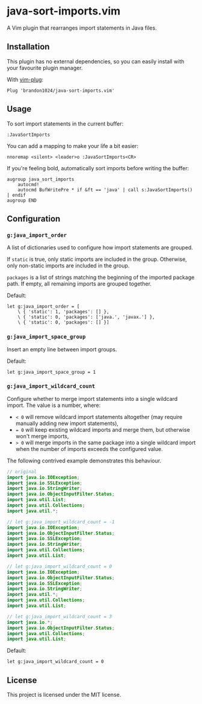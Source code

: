 # java-sort-imports.vim
A Vim plugin that rearranges import statements in Java files.

## Installation
This plugin has no external dependencies, so you can easily install with your
favourite plugin manager.

With [vim-plug](https://github.com/junegunn/vim-plug):
```vim
Plug 'brandon1024/java-sort-imports.vim'
```

## Usage
To sort import statements in the current buffer:
```
:JavaSortImports
```

You can add a mapping to make your life a bit easier:
```vim
nnoremap <silent> <leader>o :JavaSortImports<CR>
```

If you're feeling bold, automatically sort imports before writing the buffer:
```vim
augroup java_sort_imports
	autocmd!
	autocmd BufWritePre * if &ft == 'java' | call s:JavaSortImports() | endif
augroup END
```

## Configuration
### `g:java_import_order`
A list of dictionaries used to configure how import statements are grouped.

If `static` is true, only static imports are included in the group. Otherwise,
only non-static imports are included in the group.

`packages` is a list of strings matching the beginning of the imported package
path. If empty, all remaining imports are grouped together.

Default:
```vim
let g:java_import_order = [
	\ { 'static': 1, 'packages': [] },
	\ { 'static': 0, 'packages': ['java.', 'javax.'] },
	\ { 'static': 0, 'packages': [] }]
```

### `g:java_import_space_group`
Insert an empty line between import groups.

Default:
```vim
let g:java_import_space_group = 1
```

### `g:java_import_wildcard_count`
Configure whether to merge import statements into a single wildcard import. The
value is a number, where:
- `< 0` will remove wildcard import statements altogether (may require
manually adding new import statements),
- `= 0` will keep existing wildcard imports and merge them, but otherwise won't
merge imports,
- `> 0` will merge imports in the same package into a single wildcard import
when the number of imports exceeds the configured value.

The following contrived example demonstrates this behaviour.
```java
// original
import java.io.IOException;
import java.io.SSLException;
import java.io.StringWriter;
import java.io.ObjectInputFilter.Status;
import java.util.List;
import java.util.Collections;
import java.util.*;

// let g:java_import_wildcard_count = -1
import java.io.IOException;
import java.io.ObjectInputFilter.Status;
import java.io.SSLException;
import java.io.StringWriter;
import java.util.Collections;
import java.util.List;

// let g:java_import_wildcard_count = 0
import java.io.IOException;
import java.io.ObjectInputFilter.Status;
import java.io.SSLException;
import java.io.StringWriter;
import java.util.*;
import java.util.Collections;
import java.util.List;

// let g:java_import_wildcard_count = 3
import java.io.*;
import java.io.ObjectInputFilter.Status;
import java.util.Collections;
import java.util.List;
```

Default:
```vim
let g:java_import_wildcard_count = 0
```

## License
This project is licensed under the MIT license.

